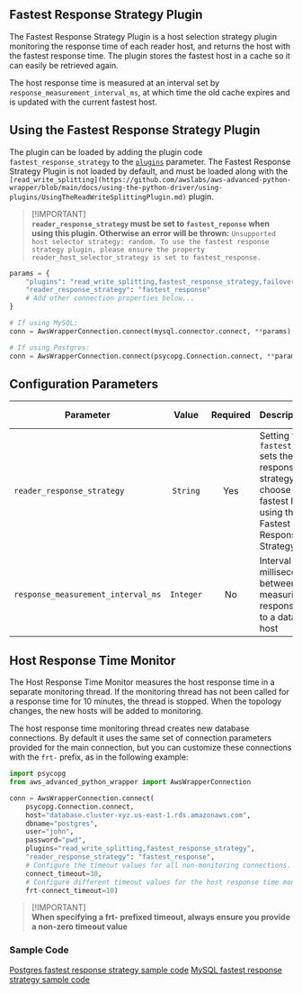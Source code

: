 ## Fastest Response Strategy Plugin
The Fastest Response Strategy Plugin is a host selection strategy plugin monitoring the response time of each reader host, and returns the host with the fastest response time. The plugin stores the fastest host in a cache so it can easily be retrieved again.

The host response time is measured at an interval set by `response_measurement_interval_ms`, at which time the old cache expires and is updated with the current fastest host.

## Using the Fastest Response Strategy Plugin

The plugin can be loaded by adding the plugin code `fastest_response_strategy` to the [`plugins`](../UsingThePythonDriver.md#aws-advanced-python-driver-parameters) parameter. The Fastest Response Strategy Plugin is not loaded by default, and must be loaded along with the `[read_write_splitting](https://github.com/awslabs/aws-advanced-python-wrapper/blob/main/docs/using-the-python-driver/using-plugins/UsingTheReadWriteSplittingPlugin.md)` plugin.

> [!IMPORTANT]\
> **`reader_response_strategy` must be set to `fastest_reponse` when using this plugin. Otherwise an error will be thrown:** 
> `Unsupported host selector strategy: random. To use the fastest response strategy plugin, please ensure the property reader_host_selector_strategy is set to fastest_response.`

```python
params = {
    "plugins": "read_write_splitting,fastest_response_strategy,failover,host_monitoring",
    "reader_response_strategy": "fastest_response"
    # Add other connection properties below...
}

# If using MySQL:
conn = AwsWrapperConnection.connect(mysql.connector.connect, **params)

# If using Postgres:
conn = AwsWrapperConnection.connect(psycopg.Connection.connect, **params)
```

## Configuration Parameters
| Parameter                          |   Value   | Required | Description                                                                                             | Default Value     |
|------------------------------------|:---------:|:--------:|:--------------------------------------------------------------------------------------------------------|-------------------|
| `reader_response_strategy`         | `String`  |   Yes    | Setting to `fastest_reponse` sets the reader response strategy to choose the fastest host using the Fastest Response Strategy Plugin | `random` |
| `response_measurement_interval_ms` | `Integer` |    No    | Interval in milliseconds between measuring response time to a database host                             | `30_000`          |


## Host Response Time Monitor
The Host Response Time Monitor measures the host response time in a separate monitoring thread. If the monitoring thread has not been called for a response time for 10 minutes, the thread is stopped. When the topology changes, the new hosts will be added to monitoring.

The host response time monitoring thread creates new database connections. By default it uses the same set of connection parameters provided for the main connection, but you can customize these connections with the `frt-` prefix, as in the following example:

```python
import psycopg
from aws_advanced_python_wrapper import AwsWrapperConnection

conn = AwsWrapperConnection.connect(
    psycopg.Connection.connect,
    host="database.cluster-xyz.us-east-1.rds.amazonaws.com",
    dbname="postgres",
    user="john",
    password="pwd",
    plugins="read_write_splitting,fastest_response_strategy",
    "reader_response_strategy": "fastest_response",
    # Configure the timeout values for all non-monitoring connections.
    connect_timeout=30,
    # Configure different timeout values for the host response time monitoring connection.
    frt-connect_timeout=10)
```

> [!IMPORTANT]\
> **When specifying a frt- prefixed timeout, always ensure you provide a non-zero timeout value**

### Sample Code
[Postgres fastest response strategy sample code](../../examples/PGFastestResponseStrategy.py)
[MySQL fastest response strategy sample code](../../examples/MySQLFastestResponseStrategy.py)  